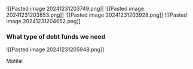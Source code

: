 ![[Pasted image 20241231203749.png]]
![[Pasted image 20241231203853.png]]
![[Pasted image 20241231203928.png]]
![[Pasted image 20241231204652.png]]

### What type of debt funds we need
![[Pasted image 20241231205948.png]]

Motilal
